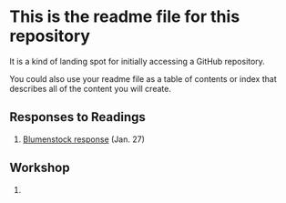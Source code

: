 # This is the readme file for this repository

It is a kind of landing spot for initially accessing a GitHub repository.

You could also use your readme file as a table of contents or index that describes all of the content you will create.

## Responses to Readings

1.  [Blumenstock response](https://github.com/wicked-problems/workshop/blob/master/blumenstock.md) (Jan. 27)

## Workshop

1.  
